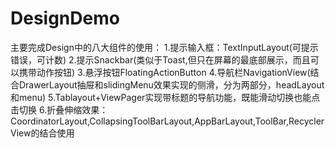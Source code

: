 # DesignDemo
主要完成Design中的八大组件的使用：
1.提示输入框：TextInputLayout(可提示错误，可计数)
2.提示Snackbar(类似于Toast,但只在屏幕的最底部展示，而且可以携带动作按钮)
3.悬浮按钮FloatingActionButton
4.导航栏NavigationView(结合DrawerLayout抽屉和slidingMenu效果实现的侧滑，分为两部分，headLayout和menu)
5.Tablayout+ViewPager实现带标题的导航功能，既能滑动切换也能点击切换
6.折叠伸缩效果：CoordinatorLayout,CollapsingToolBarLayout,AppBarLayout,ToolBar,RecyclerView的结合使用
